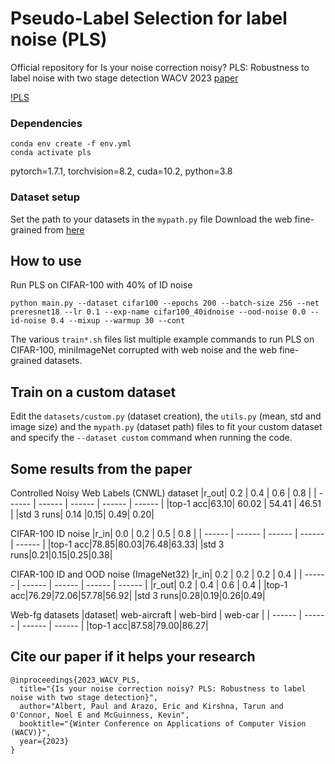 # Pseudo-Label Selection for label noise (PLS)
Official repository for Is your noise correction noisy? PLS: Robustness to label noise with two stage detection WACV 2023 [paper](https://arxiv.org/abs/2210.04578)

[!PLS](PLS.png)

### Dependencies

    conda env create -f env.yml
    conda activate pls
pytorch=1.7.1, torchvision=8.2, cuda=10.2, python=3.8


### Dataset setup
Set the path to your datasets in the `mypath.py` file
Download the web fine-grained from [here](https://github.com/NUST-Machine-Intelligence-Laboratory/weblyFG-dataset)

## How to use
Run PLS on CIFAR-100 with 40% of ID noise

    python main.py --dataset cifar100 --epochs 200 --batch-size 256 --net preresnet18 --lr 0.1 --exp-name cifar100_40idnoise --ood-noise 0.0 --id-noise 0.4 --mixup --warmup 30 --cont

The various  `train*.sh`  files list multiple example commands to run PLS on CIFAR-100, miniImageNet corrupted with web noise and the web fine-grained datasets.

## Train on a custom dataset
Edit the  `datasets/custom.py` (dataset creation), the `utils.py` (mean, std and image size) and the `mypath.py` (dataset path) files to fit your custom dataset and specify the `--dataset custom` command when running the code.

## Some results from the paper
Controlled Noisy Web Labels (CNWL) dataset
|r_out| 0.2 | 0.4 | 0.6 | 0.8 |
| ------ | ------ | ------ | ------ | ------ |
|top-1 acc|63.10| 60.02 | 54.41 | 46.51 |
|std 3 runs| 0.14 |0.15| 0.49| 0.20|

CIFAR-100 ID noise
|r_in| 0.0 | 0.2 | 0.5 | 0.8 |
| ------ | ------ | ------ | ------ | ------ |
|top-1 acc|78.85|80.03|76.48|63.33|
|std 3 runs|0.21|0.15|0.25|0.38|

CIFAR-100 ID and OOD noise (ImageNet32)
|r_in| 0.2 | 0.2 | 0.2 | 0.4 |
| ------ | ------ | ------ | ------ | ------ |
|r_out| 0.2 | 0.4 | 0.6 | 0.4 |
|top-1 acc|76.29|72.06|57.78|56.92|
|std 3 runs|0.28|0.19|0.26|0.49|

Web-fg datasets
|dataset| web-aircraft | web-bird | web-car |
| ------ | ------ | ------ | ------ |
|top-1 acc|87.58|79.00|86.27|


## Cite our paper if it helps your research
```
@inproceedings{2023_WACV_PLS,
  title="{Is your noise correction noisy? PLS: Robustness to label noise with two stage detection}",
  author="Albert, Paul and Arazo, Eric and Kirshna, Tarun and O'Connor, Noel E and McGuinness, Kevin",
  booktitle="{Winter Conference on Applications of Computer Vision (WACV)}",
  year={2023}
}
```
